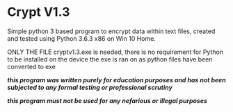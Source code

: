 # Crypt V1.3
Simple python 3 based program to encrypt data within text files, created and tested using Python 3.6.3 x86 on Win 10 Home.


ONLY THE FILE cryptv1.3.exe is needed, there is no requirement for Python to be installed on the device the exe is ran on as python files have been converted to exe


***this program was written purely for education purposes and has not been subjected to any formal testing or professional scrutiny*** 

***this program must not be used for any nefarious or illegal purposes*** 
